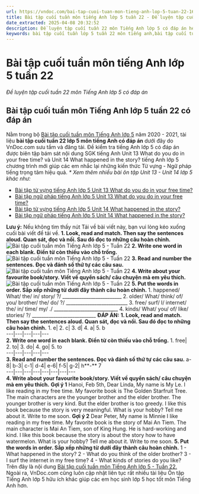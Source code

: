 ```yaml
---
url: https://vndoc.com/bai-tap-cuoi-tuan-mon-tieng-anh-lop-5-tuan-22-162713
title: Bài tập cuối tuần môn tiếng Anh lớp 5 tuần 22 - Đề luyện tập cuối tuần 22 môn Tiếng Anh lớp 5 có đáp án - VnDoc.com
date_extracted: 2025-04-08 20:32:52
description: Đề luyện tập cuối tuần 22 môn Tiếng Anh lớp 5 có đáp án hệ thống lại kiến thức các dạng bài từ vựng và ngữ pháp Tiếng Anh có trong trong Unit 13 lesson 3 và Unit 14 lesson 1 có đáp án đi kèm cho các em học sinh ôn tập.
keywords: bài tập cuối tuần lớp 5 tuần 22 môn tiếng anh,bài tập cuối tuần 22 tiếng anh lớp 5,bài tập tiếng anh lớp 5 cuối tuần 22,bài tập tiếng anh lớp 5 theo unit,bài tập cuối tuần tiếng anh lớp 5,phiếu bài tập cuối tuần lớp 5,phiếu bài tập cuối tuần lớp 5 tuần 22,Đề luyện cuối tuần môn Tiếng Anh lớp 5,bài tập cuối tuần tiếng anh lớp 5 tuần 22,bài tập tiếng anh lớp 5 unit 13,unit 14 lớp 5
---
```


# Bài tập cuối tuần môn tiếng Anh lớp 5 tuần 22
 _Đề luyện tập cuối tuần 22 môn Tiếng Anh lớp 5 có đáp án_
## Bài tập cuối tuần môn Tiếng Anh lớp 5 tuần 22 có đáp án
Nằm trong bộ [Bài tập cuối tuần môn Tiếng Anh lớp 5](<https://vndoc.com/bai-tap-cuoi-tuan-tieng-anh-lop5>) năm 2020 - 2021, tài liệu **bài tập cuối tuần 22 lớp 5 môn tiếng Anh có đáp án** dưới đây do VnDoc.com sưu tầm và đăng tải. Đề kiểm tra tiếng Anh lớp 5 có đáp án được biên tập bám sát nội dung SGK tiếng Anh Unit 13 What do you do in your free time? và Unit 14 What happened in the story? tiếng Anh lớp 5 chương trình mới giúp các em nhắc lại những kiến thức Từ vựng - Ngữ pháp tiếng trọng tâm hiệu quả.
_\* Xem thêm nhiều bài ôn tập Unit 13 - Unit 14 lớp 5 khác như:_
  * [Bài tập từ vựng tiếng Anh lớp 5 Unit 13 What do you do in your free time?](<https://vndoc.com/bai-tap-tu-vung-tieng-anh-lop-5-unit-13-what-do-you-do-in-your-free-time-192968>)
  * [Bài tập ngữ pháp tiếng Anh lớp 5 Unit 13 What do you do in your free time?](<https://vndoc.com/bai-tap-ngu-phap-tieng-anh-lop-5-unit-13-what-do-you-do-in-your-free-time-192972>)
  * [Bài tập từ vựng tiếng Anh lớp 5 Unit 14 What happened in the story?](<https://vndoc.com/bai-tap-tu-vung-tieng-anh-lop-5-unit-14-what-happened-in-the-story-194379>)
  * [Bài tập ngữ pháp tiếng Anh lớp 5 Unit 14 What happened in the story?](<https://vndoc.com/bai-tap-ngu-phap-tieng-anh-lop-5-unit-14-what-happened-in-the-story-194385>)

**Lưu ý:** Nếu không tìm thấy nút Tải về bài viết này, bạn vui lòng kéo xuống cuối bài viết để tải về.
**1\. Look, read and match. Then say the sentences aloud. Quan sát, đọc và nối. Sau đó đọc to những câu hoàn chỉnh.**
![Bài tập cuối tuần môn Tiếng Anh lớp 5 - Tuần 22](https://i.vdoc.vn/data/image/2019/01/17/bai-tap-cuoi-tuan-mon-tieng-anh-lop-5-tuan-22-1.JPG)
**2\. Write one word in each blank. Điền từ còn thiếu vào chỗ trống.**
![Bài tập cuối tuần môn Tiếng Anh lớp 5 - Tuần 22](https://i.vdoc.vn/data/image/2019/01/17/bai-tap-cuoi-tuan-mon-tieng-anh-lop-5-tuan-22-2.JPG)
**3\. Read and number the sentences. Đọc và đánh số thứ tự các câu sau.**
![Bài tập cuối tuần môn Tiếng Anh lớp 5 - Tuần 22](https://i.vdoc.vn/data/image/2019/01/17/bai-tap-cuoi-tuan-mon-tieng-anh-lop-5-tuan-22-3.JPG)
**4\. Write about your favourite book/story. Viết về quyển sách/ câu chuyện mà em yêu thích.**
![Bài tập cuối tuần môn Tiếng Anh lớp 5 - Tuần 22](https://i.vdoc.vn/data/image/2019/01/17/bai-tap-cuoi-tuan-mon-tieng-anh-lop-5-tuan-22-4.JPG)
**5\. Put the words in order. Sắp xếp những từ dưới đây thành câu hoàn chỉnh.**
1\. happened/ What/ the/ in/ story/ ?/
\_\_\_\_\_\_\_\_\_\_\_\_\_\_\_\_\_\_\_\_\_\_\_\_\_
2\. older/ What/ think/ of/ you/ brother/ the/ do/ ?/
\_\_\_\_\_\_\_\_\_\_\_\_\_\_\_\_\_\_\_\_\_\_\_\_\_\_
3\. free/ surf/ I/ internet/ the/ in/ time/ my/ ./
\_\_\_\_\_\_\_\_\_\_\_\_\_\_\_\_\_\_\_\_\_\_\_\_\_\_\_
4\. kinds/ What/ you/ of/ like/ stories/ ?/
\_\_\_\_\_\_\_\_\_\_\_\_\_\_\_\_\_\_\_\_\_\_\_\_\_\_\_
**ĐÁP ÁN:**
**1\. Look, read and match. Then say the sentences aloud. Quan sát, đọc và nối. Sau đó đọc to những câu hoàn chỉnh.**
1\. e| 2\. c| 3\. d| 4\. a| 5\. b  
---|---|---|---|---  
**2\. Write one word in each blank. Điền từ còn thiếu vào chỗ trống.**
1\. free| 2\. to| 3\. do| 4\. go| 5\. to  
---|---|---|---|---  
**3\. Read and number the sentences. Đọc và đánh số thứ tự các câu sau.**
a-8| b-3| c-1| d-4| e-6| f-5| g-2| h**-** 7  
---|---|---|---|---|---|---|---  
**4\. Write about your favourite book/story. Viết về quyển sách/ câu chuyện mà em yêu thích.**
**Gợi ý 1**
Hanoi, Feb 5th,
Dear Linda,
My name is My Le. I like reading in my free time. My favorite book is The Golden Starfruit Tree. The main characters are the younger brother and the elder brother. The younger brother is very kind. But the elder brother is too greedy. I like this book because the story is very meaningful.
What is your hobby? Tell me about it.
Write to me soon.
**Gợi ý 2**
Dear Peter,
My name is Minnie I like reading in my free time. My favorite book is the story of Mai An Tiem. The main character is Mai An Tiem, son of King Hung. He is hard-working and kind. I like this book because the story is about the story how to have watermelon.
What is your hobby? Tell me about it.
Write to me soon.
**5\. Put the words in order. Sắp xếp những từ dưới đây thành câu hoàn chỉnh.**
1 - What happened in the story?
2 - What do you think of the older brother?
3 - I surf the internet in my free time?
4 - What kinds of stories do you like?
Trên đây là nội dung [Bài tập cuối tuần môn Tiếng Anh lớp 5 - Tuần 22.](<https://vndoc.com/bai-tap-cuoi-tuan-mon-tieng-anh-lop-5-tuan-22-162713>) Ngoài ra, VnDoc.com cũng luôn cập nhật liên tục rất nhiều tài liệu Ôn tập Tiếng Anh lớp 5 hữu ích khác giúp các em học sinh lớp 5 học tốt môn Tiếng Anh hơn.
